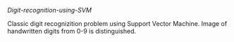 *Digit-recognition-using-SVM*

Classic digit recognizition problem using Support Vector Machine. 
Image of handwritten digits from 0-9 is distinguished. 
